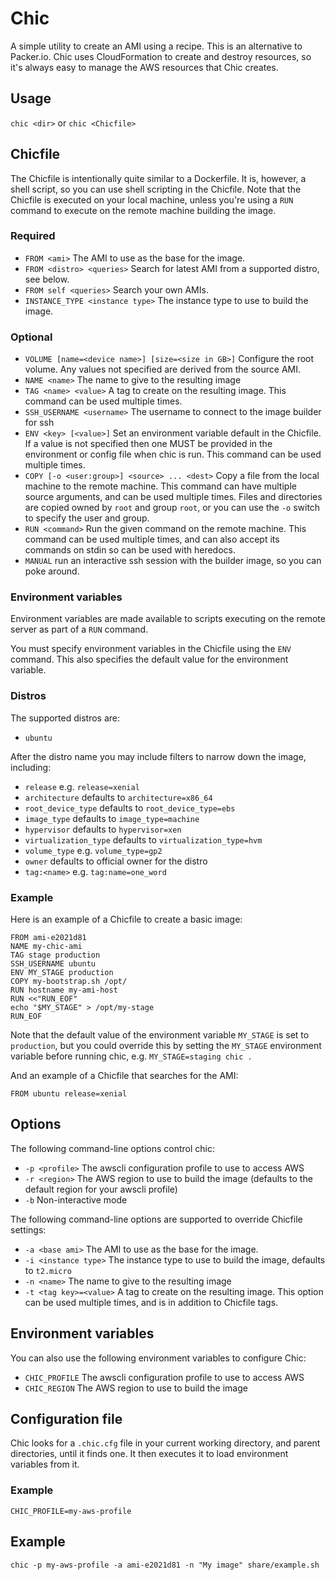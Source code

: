# Chic

A simple utility to create an AMI using a recipe. This is an alternative to Packer.io.
Chic uses CloudFormation to create and destroy resources, so it's always easy to manage the AWS resources
that Chic creates.

## Usage

`chic <dir>` or `chic <Chicfile>`

## Chicfile

The Chicfile is intentionally quite similar to a Dockerfile. It is, however, a shell script,
so you can use shell scripting in the Chicfile. Note that the Chicfile is executed on your local
machine, unless you're using a `RUN` command to execute on the remote machine building the image.

### Required

* `FROM <ami>` The AMI to use as the base for the image.
* `FROM <distro> <queries>` Search for latest AMI from a supported distro, see below.
* `FROM self <queries>` Search your own AMIs.
* `INSTANCE_TYPE <instance type>` The instance type to use to build the image.

### Optional

* `VOLUME [name=<device name>] [size=<size in GB>]` Configure the root volume. Any values not specified are derived from the source AMI.
* `NAME <name>` The name to give to the resulting image
* `TAG <name> <value>` A tag to create on the resulting image. This command can be used multiple times.
* `SSH_USERNAME <username>` The username to connect to the image builder for ssh
* `ENV <key> [<value>]` Set an environment variable default in the Chicfile. If a value is not specified then one MUST be provided in the environment or config file when chic is run. This command can be used multiple times.
* `COPY [-o <user:group>] <source> ... <dest>` Copy a file from the local machine to the remote machine. This command can have multiple source arguments, and can be used multiple times. Files and directories are copied owned by `root` and group `root`, or you can use the `-o` switch to specify the user and group.
* `RUN <command>` Run the given command on the remote machine. This command can be used multiple times, and can also accept its commands on stdin so can be used with heredocs.
* `MANUAL` run an interactive ssh session with the builder image, so you can poke around.

### Environment variables

Environment variables are made available to scripts executing on the remote server as part of a
`RUN` command.

You must specify environment variables in the Chicfile using the `ENV` command. This also specifies
the default value for the environment variable.

### Distros

The supported distros are:

* `ubuntu`

After the distro name you may include filters to narrow down the image, including:

* `release` e.g. `release=xenial`
* `architecture` defaults to `architecture=x86_64`
* `root_device_type` defaults to `root_device_type=ebs`
* `image_type` defaults to `image_type=machine`
* `hypervisor` defaults to `hypervisor=xen`
* `virtualization_type` defaults to `virtualization_type=hvm`
* `volume_type` e.g. `volume_type=gp2`
* `owner` defaults to official owner for the distro
* `tag:<name>` e.g. `tag:name=one_word`

### Example

Here is an example of a Chicfile to create a basic image:

```
FROM ami-e2021d81
NAME my-chic-ami
TAG stage production
SSH_USERNAME ubuntu
ENV MY_STAGE production
COPY my-bootstrap.sh /opt/
RUN hostname my-ami-host
RUN <<"RUN_EOF"
echo "$MY_STAGE" > /opt/my-stage
RUN_EOF
```

Note that the default value of the environment variable `MY_STAGE` is set to `production`, but you could
override this by setting the `MY_STAGE` environment variable before running chic, e.g. `MY_STAGE=staging chic .`

And an example of a Chicfile that searches for the AMI:

```
FROM ubuntu release=xenial
```

## Options

The following command-line options control chic:

* `-p <profile>` The awscli configuration profile to use to access AWS
* `-r <region>` The AWS region to use to build the image (defaults to the default region for your awscli profile)
* `-b` Non-interactive mode

The following command-line options are supported to override Chicfile settings:

* `-a <base ami>` The AMI to use as the base for the image.
* `-i <instance type>` The instance type to use to build the image, defaults
	to `t2.micro`
* `-n <name>` The name to give to the resulting image
* `-t <tag key>=<value>` A tag to create on the resulting image. This option can be used multiple times, and is in addition to Chicfile tags.

## Environment variables

You can also use the following environment variables to configure Chic:

* `CHIC_PROFILE` The awscli configuration profile to use to access AWS
* `CHIC_REGION` The AWS region to use to build the image

## Configuration file

Chic looks for a `.chic.cfg` file in your current working directory, and parent directories, until
it finds one. It then executes it to load environment variables from it.

### Example

```
CHIC_PROFILE=my-aws-profile
```

## Example

```
chic -p my-aws-profile -a ami-e2021d81 -n "My image" share/example.sh
```

